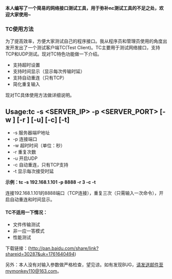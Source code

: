 <strong>本人编写了一个简易的网络接口测试工具，用于弥补nc测试工具的不足之处，欢迎大家使用~</strong>
 ### TC使用方法
为了提高效率，方便大家测试自己的程序接口。我从程序员和管理员使用的角度出发开发出了一个测试客户端TC(Test Client)。TC主要用于测试网络接口，支持TCP和UDP测试。现对TC特色功能做一下介绍。

* 支持超时设置
* 支持时间显示（显示每次传输时延）
* 支持自动重连（只有TCP）
* 简化重复输入

现对TC具体使用方法做详细说明。

  Usage:tc -s <SERVER_IP> -p <SERVER_PORT> [-w <wait time>] [-r <repeat times>] [-u] [-c] [-t]
-
* -s 服务器端IP地址
* -p 连接端口
* -w 超时时间（单位：秒）
* -r 重复次数
* -u 开启UDP
* -c 自动重连，只有TCP支持
* -t 显示每次接受时延

**示例：tc -s 192.168.1.101 -p 8888 -r 3 -c -t**

连接192.168.1.101的8888端口（TCP连接），重复三次（只需输入一次命令），开启自动重连和时间显示。

#### TC不适用一下情况：
* 文件传输测试
* 非一应一答模式
* 性能测试
 
下载链接：(http://pan.baidu.com/share/link?shareid=30287&uk=1761640494)

另外：本人没有对输入参数做严格检查，望见谅。如有发现BUG，请发送邮件至mymonkey110@163.com。
